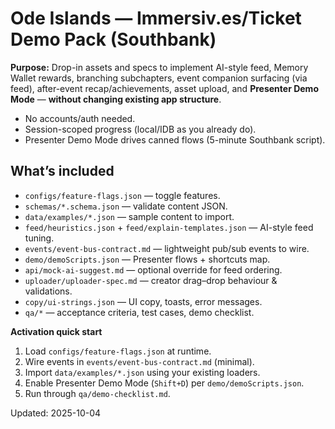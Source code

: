 # Ode Islands — Immersiv.es/Ticket Demo Pack (Southbank)

**Purpose:** Drop-in assets and specs to implement AI-style feed, Memory Wallet rewards, branching subchapters, event companion surfacing (via feed), after-event recap/achievements, asset upload, and **Presenter Demo Mode** — **without changing existing app structure**.

- No accounts/auth needed.
- Session-scoped progress (local/IDB as you already do).
- Presenter Demo Mode drives canned flows (5-minute Southbank script).

## What’s included
- `configs/feature-flags.json` — toggle features.
- `schemas/*.schema.json` — validate content JSON.
- `data/examples/*.json` — sample content to import.
- `feed/heuristics.json` + `feed/explain-templates.json` — AI-style feed tuning.
- `events/event-bus-contract.md` — lightweight pub/sub events to wire.
- `demo/demoScripts.json` — Presenter flows + shortcuts map.
- `api/mock-ai-suggest.md` — optional override for feed ordering.
- `uploader/uploader-spec.md` — creator drag–drop behaviour & validations.
- `copy/ui-strings.json` — UI copy, toasts, error messages.
- `qa/*` — acceptance criteria, test cases, demo checklist.

**Activation quick start**
1. Load `configs/feature-flags.json` at runtime.
2. Wire events in `events/event-bus-contract.md` (minimal).
3. Import `data/examples/*.json` using your existing loaders.
4. Enable Presenter Demo Mode (`Shift+D`) per `demo/demoScripts.json`.
5. Run through `qa/demo-checklist.md`.

Updated: 2025-10-04
